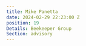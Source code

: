 ```yaml
---
title: Mike Panetta
date: 2024-02-29 22:23:00 Z
position: 19
Details: Beekeeper Group
Section: advisory
---
```


